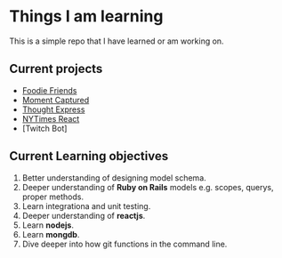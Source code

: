 # Things I am learning
This is a simple repo that I have learned or am working on. 

## Current projects

* [Foodie Friends](https://github.com/ycorredius/Foodie-Friends "Foodie-Friends Home")
* [Moment Captured](https://github.com/ycorredius/moment_captured "Moment Captured Home")
* [Thought Express](https://github.com/ycorredius/thought-express "Thought express Home")
* [NYTimes React](https://github.com/ycorredius/nytimes_react "NYTimes React Home")
* [Twitch Bot]

## Current Learning objectives 

1. Better understanding of designing model schema. 
2. Deeper understanding of **Ruby on Rails** models e.g. scopes, querys, proper methods.
3. Learn integrationa and unit testing. 
4. Deeper understanding of **reactjs**. 
5. Learn **nodejs**.
6. Learn **mongdb**. 
7. Dive deeper into how git functions in the command line. 

